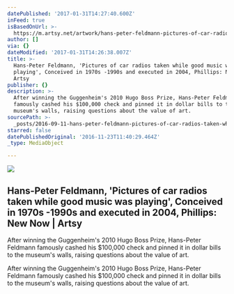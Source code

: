```yaml
---
datePublished: '2017-01-31T14:27:40.600Z'
inFeed: true
isBasedOnUrl: >-
  https://m.artsy.net/artwork/hans-peter-feldmann-pictures-of-car-radios-taken-while-good-music-was-playing
author: []
via: {}
dateModified: '2017-01-31T14:26:38.007Z'
title: >-
  Hans-Peter Feldmann, 'Pictures of car radios taken while good music was
  playing', Conceived in 1970s -1990s and executed in 2004, Phillips: New Now |
  Artsy
publisher: {}
description: >-
  After winning the Guggenheim's 2010 Hugo Boss Prize, Hans-Peter Feldmann
  famously cashed his $100,000 check and pinned it in dollar bills to the
  museum's walls, raising questions about the value of art.
sourcePath: >-
  _posts/2016-09-11-hans-peter-feldmann-pictures-of-car-radios-taken-while-goo.md
starred: false
datePublishedOriginal: '2016-11-23T11:40:29.464Z'
_type: MediaObject

---
```

<article style=""><img src="https://imgflo.herokuapp.com/graph/2b2431f8e7ba7b0/b39cedbcb89a881f2ca0d76d1262ead7/noop.jpg?input=https%3A%2F%2Fd32dm0rphc51dk.cloudfront.net%2FXZ9qBpDbiEDe9ROnK6DLrg%2Flarge.jpg" /><h1>Hans-Peter Feldmann, 'Pictures of car radios taken while good music was playing', Conceived in 1970s -1990s and executed in 2004, Phillips: New Now | Artsy</h1><p>After winning the Guggenheim's 2010 Hugo Boss Prize, Hans-Peter Feldmann famously cashed his $100,000 check and pinned it in dollar bills to the museum's walls, raising questions about the value of art.</p></article>

After winning the Guggenheim's 2010 Hugo Boss Prize, Hans-Peter Feldmann famously cashed his $100,000 check and pinned it in dollar bills to the museum's walls, raising questions about the value of art.